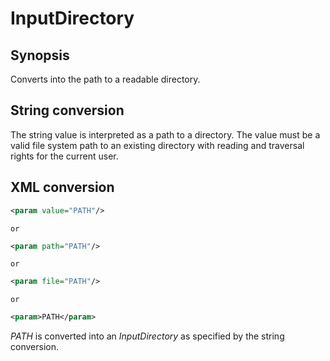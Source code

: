 <h1 class="converter">InputDirectory</h1>

## Synopsis

Converts into the path to a readable directory.

## String conversion

The string value is interpreted as a path to a directory. The value must be a valid file system path to an existing directory with reading and traversal rights for the current user.

## XML conversion



```xml
<param value="PATH"/>
```


	or
	

```xml
<param path="PATH"/>
```


	or
	

```xml
<param file="PATH"/>
```


	or
	

```xml
<param>PATH</param>
```

*PATH* is converted into an *InputDirectory* as specified by the string conversion.
  

